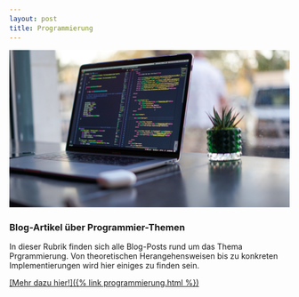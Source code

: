 ```yaml
---
layout: post
title: Programmierung
---
```


![Prozessor](/public/pictures/programming.jpg)
### Blog-Artikel über Programmier-Themen
In dieser Rubrik finden sich alle Blog-Posts rund um das Thema Prgrammierung. Von theoretischen Herangehensweisen bis zu konkreten Implementierungen wird hier einiges zu finden sein.

<ins>[Mehr dazu hier!]({% link programmierung.html %})</ins>